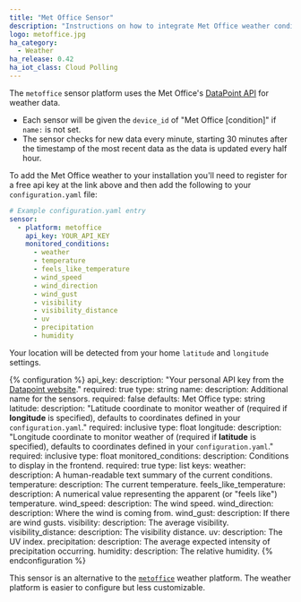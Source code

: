 ```yaml
---
title: "Met Office Sensor"
description: "Instructions on how to integrate Met Office weather conditions into Home Assistant."
logo: metoffice.jpg
ha_category:
  - Weather
ha_release: 0.42
ha_iot_class: Cloud Polling
---
```


The `metoffice` sensor platform uses the Met Office's [DataPoint API](https://www.metoffice.gov.uk/datapoint) for weather data.

- Each sensor will be given the `device_id` of "Met Office [condition]" if `name:` is not set.
- The sensor checks for new data every minute, starting 30 minutes after the timestamp of the most recent data as the data is updated every half hour.

To add the Met Office weather to your installation you'll need to register for a free api key at the link above and then add the following to your `configuration.yaml` file:

```yaml
# Example configuration.yaml entry
sensor:
  - platform: metoffice
    api_key: YOUR_API_KEY
    monitored_conditions:
      - weather
      - temperature
      - feels_like_temperature
      - wind_speed
      - wind_direction
      - wind_gust
      - visibility
      - visibility_distance
      - uv
      - precipitation
      - humidity
```

Your location will be detected from your home `latitude` and `longitude` settings.

{% configuration %}
api_key:
  description: "Your personal API key from the [Datapoint website](https://www.metoffice.gov.uk/datapoint)."
  required: true
  type: string
name:
  description: Additional name for the sensors.
  required: false
  defaults: Met Office
  type: string
latitude:
  description: "Latitude coordinate to monitor weather of (required if **longitude** is specified), defaults to coordinates defined in your `configuration.yaml`."
  required: inclusive
  type: float
longitude:
  description: "Longitude coordinate to monitor weather of (required if **latitude** is specified), defaults to coordinates defined in your `configuration.yaml`."
  required: inclusive
  type: float
monitored_conditions:
  description: Conditions to display in the frontend.
  required: true
  type: list
  keys:
    weather:
      description: A human-readable text summary of the current conditions.
    temperature:
      description: The current temperature.
    feels_like_temperature:
      description: A numerical value representing the apparent (or "feels like") temperature.
    wind_speed:
      description: The wind speed.
    wind_direction:
      description: Where the wind is coming from.
    wind_gust:
      description: If there are wind gusts.
    visibility:
      description: The average visibility.
    visibility_distance:
      description: The visibility distance.
    uv:
      description: The UV index.
    precipitation:
      description: The average expected intensity of precipitation occurring.
    humidity:
      description: The relative humidity.
{% endconfiguration %}

<div class='note'>

This sensor is an alternative to the [`metoffice`](/components/metoffice/) weather platform.
The weather platform is easier to configure but less customizable.

</div>
